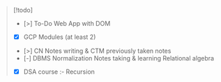 >[!todo] 
>- [>] To-Do Web App with DOM
>- [x] GCP Modules (at least 2)
>- [>] CN Notes writing & CTM previously taken notes
>- [-] DBMS Normalization Notes taking & learning Relational algebra
>- [x] DSA course :- Recursion
